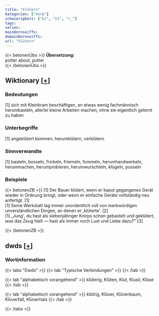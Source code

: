 ```yaml
---
title: "klütern"
kategorien: ["Verb"]
schwierigkeit: ["k1", "h1", "r_"]
tags:
series:
mainDornseiffs:
domainDornseiffs:
url: "klütern"
---
```


{{< betonenÜbs >}}
**Übersetzung:**  
potter about, putter  
{{< /betonenÜbs >}}

## Wiktionary [[+](https://de.wiktionary.org/wiki/klütern)]

### Bedeutungen
[1] sich mit Kleinkram beschäftigen, an etwas wenig fachmännisch herumbasteln, allerlei kleine Arbeiten machen, ohne sie eigentlich gelernt zu haben  

### Unterbegriffe
[1] angeklütert kommen, herumklütern, verklütern  

### Sinnverwandte
[1] basteln, bosseln, frickeln, friemeln, fummeln, herumhandwerkeln, herummachen, herumprobieren, herumwurschteln, klügeln, pusseln  

### Beispiele
{{< betonenZB >}}
[1] Der Bauer klütert, wenn er kaput gegangenes Gerät wieder in Ordnung bringt, oder wenn er einfache Geräte vollständig neu anfertigt. [1]  
[1] Seine Werkstatt lag immer unordentlich voll von merkwürdigen unverständlichen Dingen, an denen er ,klüterte'. [2]  
[1] „Jung', du hast als siebenjähriger Knirps schon gebastelt und geklütert, was das Zeug hielt — hast als immer noch Lust und Liebe dazu?" [3]  

{{< /betonenZB >}}


## dwds [[+](https://www.dwds.de/wb/klütern)]

### Wortinformation
{{< tabs "Dwds" >}}
{{< tab "Typische Verbindungen" >}}
{{< /tab >}}

{{< tab "alphabetisch vorangehend" >}}
klüterig, Klüten, Klut, Klusil, Klüse
{{< /tab >}}

{{< tab "alphabetisch vorangehend" >}}
klütrig, Klüver, Klüverbaum, Klüverfall, Klüverhals
{{< /tab >}}

{{< /tabs >}}

